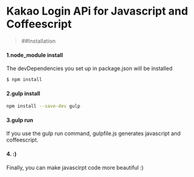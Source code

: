 # Kakao Login APi for Javascript and Coffeescript

> ##Installation

#### 1.node_module install
The devDependencies you set up in package.json will be installed

```sh
$ npm install
```

#### 2.gulp install

```sh
npm install --save-dev gulp
```

#### 3.gulp run

If you use the gulp run command, gulpfile.js generates javascript and coffeescript.

#### 4. :)
Finally, you can make javascirpt code more beautiful :)

